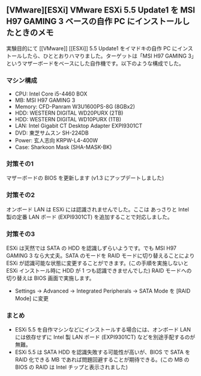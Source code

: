 ## [VMware][ESXi] VMware ESXi 5.5 Update1 を MSI H97 GAMING 3 ベースの自作 PC にインストールしたときのメモ

実験目的にて [[VMware]] [[ESXi]] 5.5 Update1 をイマドキの自作 PC にインストールしたら、ひととおりハマりました。ターゲットは「MSI H97 GAMING 3」というマザーボードをベースにした自作機です。以下のような構成でした。

### マシン構成

* CPU: Intel Core i5-4460 BOX
* MB: MSI H97 GAMING 3
* Memory: CFD-Panram  W3U1600PS-8G (8GBx2)
* HDD: WESTERN DIGITAL WD20PURX (2TB)
* HDD: WESTERN DIGITAL WD10PURX (1TB)
* LAN: Intel Gigabit CT Desktop Adapter EXPI9301CT
* DVD: 東芝サムスン SH-224DB
* Power: 玄人志向 KRPW-L4-400W
* Case: Sharkoon Mask (SHA-MASK-BK)


### 対策その1

マザーボードの BIOS を更新します (v1.3 にアップデートしました)


### 対策その2

オンボード LAN は ESXi には認識されませんでした。ここは あっさりと Intel 製の定番 LAN ボード (EXPI9301CT) を追加することで対応しました。


### 対策その3

ESXi は天然では SATA の HDD を認識しずらいようです。でも MSI H97 GAMING 3 なら大丈夫。SATA のモードを RAID モードに切り替えることにより ESXi が認識可能な状態に変更することができます。(この手順を実施しないと ESXi インストール時に HDD が 1 つも認識できませんでした) RAID モードへの切り替えは BIOS 画面で実施します。
* Settings -> Advanced -> Integrated Peripherals -> SATA Mode を [RAID Mode] に変更


### まとめ

* ESXi 5.5 を自作マシンなどにインストールする場合には、オンボード LAN には依存せずに Intel 製 LAN ボード (EXPI9301CT) などを別途手配するのが無難。
* ESXi 5.5 は SATA HDD を認識失敗する可能性が高いが、BIOS で SATA を RAID 化できる MB であれば問題回避することが期待できる。(この MB の BIOS の RAID は Intel チップと表示されました)

